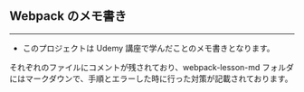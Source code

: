 ## Webpack のメモ書き

---

-   このプロジェクトは Udemy 講座で学んだことのメモ書きとなります。

それぞれのファイルにコメントが残されており、webpack-lesson-md フォルダにはマークダウンで、手順とエラーした時に行った対策が記載されております。
